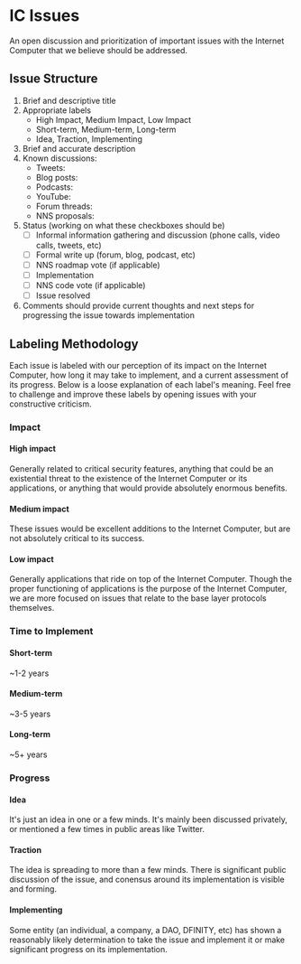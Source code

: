 # IC Issues

An open discussion and prioritization of important issues with the Internet Computer that we believe should be addressed.

## Issue Structure

1. Brief and descriptive title
2. Appropriate labels
    * High Impact, Medium Impact, Low Impact
    * Short-term, Medium-term, Long-term
    * Idea, Traction, Implementing
3. Brief and accurate description
4. Known discussions:
    * Tweets:
    * Blog posts:
    * Podcasts:
    * YouTube:
    * Forum threads:
    * NNS proposals:
5. Status (working on what these checkboxes should be)
    - [ ] Informal information gathering and discussion (phone calls, video calls, tweets, etc)
    - [ ] Formal write up (forum, blog, podcast, etc)
    - [ ] NNS roadmap vote (if applicable)
    - [ ] Implementation
    - [ ] NNS code vote (if applicable)
    - [ ] Issue resolved
6. Comments should provide current thoughts and next steps for progressing the issue towards implementation

## Labeling Methodology

Each issue is labeled with our perception of its impact on the Internet Computer, how long it may take to implement, and a current assessment of its progress. Below is a loose explanation of each label's meaning. Feel free to challenge and improve these labels by opening issues with your constructive criticism.

### Impact

#### High impact

Generally related to critical security features, anything that could be an existential threat to the existence of the Internet Computer or its applications, or anything that would provide absolutely enormous benefits.

#### Medium impact

These issues would be excellent additions to the Internet Computer, but are not absolutely critical to its success.

#### Low impact

Generally applications that ride on top of the Internet Computer. Though the proper functioning of applications is the purpose of the Internet Computer, we are more focused on issues that relate to the base layer protocols themselves.

### Time to Implement

#### Short-term

~1-2 years

#### Medium-term

~3-5 years

#### Long-term

~5+ years

### Progress

#### Idea

It's just an idea in one or a few minds. It's mainly been discussed privately, or mentioned a few times in public areas like Twitter.

#### Traction

The idea is spreading to more than a few minds. There is significant public discussion of the issue, and conensus around its implementation is visible and forming.

#### Implementing

Some entity (an individual, a company, a DAO, DFINITY, etc) has shown a reasonably likely determination to take the issue and implement it or make significant progress on its implementation.
